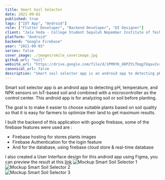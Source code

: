 ```yaml
---
title: Smart Soil Selector
date: 2021-09-02
published: true
tags: ["IOT App", "Android"]
role: ["Flutter Developer", "Backend Developer", "UI Designer"]
client: "Jalu Veda - College Student Sepuluh Nopember Institute of Technology"
platform: "Android" 
backend: "Google Firebase"
year: "2021-09-03"
series: false
cover_image: ./images/smile_coverimage.jpg
github_url: "null"
website_url: "https://drive.google.com/file/d/1PM9YK_88PZYLTbqg7Uqav2vrL7R3n8LB/view?usp=sharing"
canonical_url: false
description: "Smart soil selector app is an android app to detecting pH, temperature, and NPK sensors on IoT-based soil and combined with a microcontroller as the control center."
---
```


Smart soil selector app is an android app to detecting pH, temperature, and NPK sensors on IoT-based soil and combined with a microcontroller as the control center. This android app is for analyzing soil or soil before planting. 

The goal is to make it easier to choose suitable plants based on soil quality so that it is easy for farmers to optimize their land to get maximum results.


I built the backend of this application with google firebase, some of the firebase features were used are :
 - Firebase hosting for stores plants images 
 - Firebase Authentication for the login feature
 - And for the database, using firebase cloud store & real-time database
  
I also created a User Interface design for this android app using Figma, you can preview the result at this [link](https://www.figma.com/file/szzhmN07u0lgAgxacy5BVv/Smart-Soil-Selector?node-id=0:1) 
![Mockup Smart Soil Selector 1](https://res.cloudinary.com/dvhxdwwld/image/upload/v1632269514/mockup_1_ggxa6r.png)
<br>
![Mockup Smart Soil Selector 2](https://res.cloudinary.com/dvhxdwwld/image/upload/v1632270056/mockup_2_pxwxzv.png)
<br>
![Mockup Smart Soil Selector 3](https://res.cloudinary.com/dvhxdwwld/image/upload/v1632270330/mockup_3_inoddu.png)

